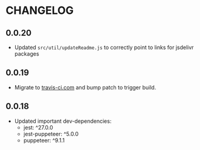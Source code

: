 # CHANGELOG

## 0.0.20
- Updated `src/util/updateReadme.js` to correctly point to links for jsdelivr packages

## 0.0.19
- Migrate to [travis-ci.com](https://app.travis-ci.com/github/IbrahimTanyalcin/RafX) and bump patch to trigger build.

## 0.0.18
- Updated important dev-dependencies:
    - jest: ^27.0.0
    - jest-puppeteer: ^5.0.0
    - puppeteer: ^9.1.1